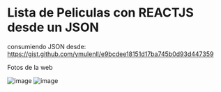# Lista de Peliculas con REACTJS desde un JSON

consumiendo JSON desde:
https://gist.github.com/ymulenll/e9bcdee18151d17ba745b0d93d447359


Fotos de la web

![image](https://user-images.githubusercontent.com/57117406/159593624-e92c0639-9381-4e62-bd0d-b50d7f8dd03c.png)
![image](https://user-images.githubusercontent.com/57117406/159593717-ca9bc7d6-b72b-4185-9491-327f9edc728d.png)


